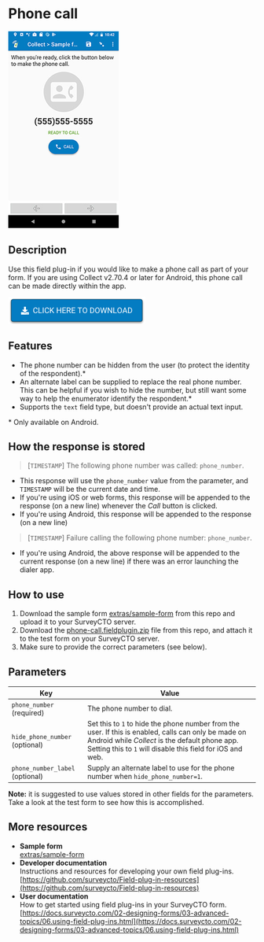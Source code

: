 # Phone call

![](extras/phone-call.jpg)

## Description

Use this field plug-in if you would like to make a phone call as part of your form. If you are using Collect v2.70.4 or later for Android, this phone call can be made directly within the app.

[![Download now](extras/download-button.png)](https://github.com/surveycto/phone-call/raw/master/phone-call.fieldplugin.zip)

## Features

* The phone number can be hidden from the user (to protect the identity of the respondent).*
* An alternate label can be supplied to replace the real phone number. This can be helpful if you wish to hide the number, but still want some way to help the enumerator identify the respondent.*
* Supports the `text` field type, but doesn't provide an actual text input.

\* Only available on Android.

## How the response is stored

> [`TIMESTAMP`] The following phone number was called:  `phone_number`.

* This response will use the `phone_number` value from the parameter, and `TIMESTAMP` will be the current date and time.
* If you're using iOS or web forms, this response will be appended to the response (on a new line) whenever the _Call_ button is clicked.
* If you're using Android, this response will be appended to the response (on a new line)

> [`TIMESTAMP`] Failure calling the following phone number: `phone_number`.

* If you're using Android, the above response will be appended to the current response (on a new line) if there was an error launching the dialer app.

## How to use

1. Download the sample form [extras/sample-form](https://github.com/surveycto/phone-call/raw/master/extras/sample-form/Phone%20call%20sample%20form.xlsx) from this repo and upload it to your SurveyCTO server.
1. Download the [phone-call.fieldplugin.zip](https://github.com/surveycto/phone-call/raw/master/phone-call.fieldplugin.zip) file from this repo, and attach it to the test form on your SurveyCTO server.
1. Make sure to provide the correct parameters (see below).

## Parameters

| Key | Value |
| --- | --- |
| `phone_number` (required) | The phone number to dial. |
| `hide_phone_number` (optional) | Set this to `1` to hide the phone number from the user. If this is enabled, calls can only be made on Android while _Collect_ is the default phone app. Setting this to `1` will disable this field for iOS and web. |
| `phone_number_label` (optional) | Supply an alternate label to use for the phone number when `hide_phone_number=1`. |

**Note:** it is suggested to use values stored in other fields for the parameters. Take a look at the test form to see how this is accomplished.

## More resources

* **Sample form**  
[extras/sample-form](https://github.com/surveycto/phone-call/raw/master/extras/sample-form/Phone%20call%20sample%20form.xlsx)
* **Developer documentation**  
Instructions and resources for developing your own field plug-ins.  
[https://github.com/surveycto/Field-plug-in-resources](https://github.com/surveycto/Field-plug-in-resources)
* **User documentation**  
How to get started using field plug-ins in your SurveyCTO form.  
[https://docs.surveycto.com/02-designing-forms/03-advanced-topics/06.using-field-plug-ins.html](https://docs.surveycto.com/02-designing-forms/03-advanced-topics/06.using-field-plug-ins.html)
